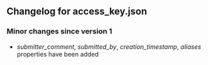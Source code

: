 ## Changelog for access_key.json

### Minor changes since version 1

* *submitter_comment*, *submitted_by*, *creation_timestamp*, *aliases* properties have been added
